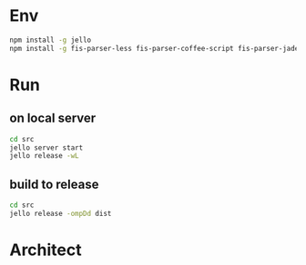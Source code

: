 
# Env

```sh
npm install -g jello
npm install -g fis-parser-less fis-parser-coffee-script fis-parser-jade fis-postprocessor-pleeease fis-prepackager-csswrapper fis-prepackager-ousiri-async-build
```

# Run

## on local server

```sh
cd src
jello server start
jello release -wL
```

## build to release

```sh
cd src
jello release -ompDd dist
```

# Architect

```sh

```